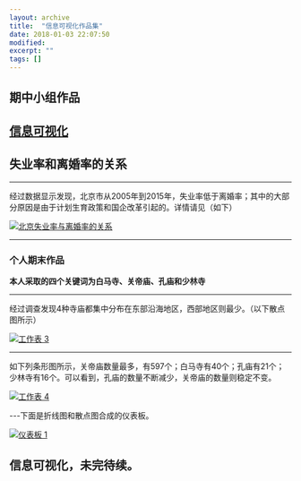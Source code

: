 ```yaml
---
layout: archive
title:  "信息可视化作品集"
date: 2018-01-03 22:07:50 
modified:
excerpt: ""
tags: []
---
```

## 期中小组作品

## <strong>[信息可视化](https://690244957.github.io/%E6%96%B0%E5%BB%BA%E6%96%87%E4%BB%B6%E5%A4%B9/Tableau.html)</strong>

## 失业率和离婚率的关系
---
经过数据显示发现，北京市从2005年到2015年，失业率低于离婚率；其中的大部分原因是由于计划生育政策和国企改革引起的。详情请见（如下）

<div class='tableauPlaceholder' id='viz1515088595665' style='position: relative'><noscript><a href='#'><img alt='北京失业率与离婚率的关系 ' src='https:&#47;&#47;public.tableau.com&#47;static&#47;images&#47;2_&#47;2_1961&#47;sheet2&#47;1_rss.png' style='border: none' /></a></noscript><object class='tableauViz'  style='display:none;'><param name='host_url' value='https%3A%2F%2Fpublic.tableau.com%2F' /> <param name='embed_code_version' value='3' /> <param name='site_root' value='' /><param name='name' value='2_1961&#47;sheet2' /><param name='tabs' value='no' /><param name='toolbar' value='yes' /><param name='static_image' value='https:&#47;&#47;public.tableau.com&#47;static&#47;images&#47;2_&#47;2_1961&#47;sheet2&#47;1.png' /> <param name='animate_transition' value='yes' /><param name='display_static_image' value='yes' /><param name='display_spinner' value='yes' /><param name='display_overlay' value='yes' /><param name='display_count' value='yes' /></object></div><script type='text/javascript'>var divElement = document.getElementById('viz1515088595665');var vizElement = divElement.getElementsByTagName('object')[0];vizElement.style.width='100%';vizElement.style.height=(divElement.offsetWidth*0.75)+'px';var scriptElement = document.createElement('script');scriptElement.src = 'https://public.tableau.com/javascripts/api/viz_v1.js';vizElement.parentNode.insertBefore(scriptElement, vizElement);</script>



---
### <strong>个人期末作品</strong>

**本人采取的四个关键词为白马寺、关帝庙、孔庙和少林寺**

---
经过调查发现4种寺庙都集中分布在东部沿海地区，西部地区则最少。（以下散点图所示）

<div class='tableauPlaceholder' id='viz1515089115056' style='position: relative'><noscript><a href='#'><img alt='工作表 3 ' src='https:&#47;&#47;public.tableau.com&#47;static&#47;images&#47;_1&#47;_18169&#47;3&#47;1_rss.png' style='border: none' /></a></noscript><object class='tableauViz'  style='display:none;'><param name='host_url' value='https%3A%2F%2Fpublic.tableau.com%2F' /> <param name='embed_code_version' value='3' /> <param name='site_root' value='' /><param name='name' value='_18169&#47;3' /><param name='tabs' value='no' /><param name='toolbar' value='yes' /><param name='static_image' value='https:&#47;&#47;public.tableau.com&#47;static&#47;images&#47;_1&#47;_18169&#47;3&#47;1.png' /> <param name='animate_transition' value='yes' /><param name='display_static_image' value='yes' /><param name='display_spinner' value='yes' /><param name='display_overlay' value='yes' /><param name='display_count' value='yes' /></object></div><script type='text/javascript'>var divElement = document.getElementById('viz1515089115056');var vizElement = divElement.getElementsByTagName('object')[0];vizElement.style.width='100%';vizElement.style.height=(divElement.offsetWidth*0.75)+'px';var scriptElement = document.createElement('script');scriptElement.src = 'https://public.tableau.com/javascripts/api/viz_v1.js';vizElement.parentNode.insertBefore(scriptElement, vizElement);</script>



---
如下列条形图所示，关帝庙数量最多，有597个；白马寺有40个；孔庙有21个；少林寺有16个。可以看到，孔庙的数量不断减少，关帝庙的数量则稳定不变。

<div class='tableauPlaceholder' id='viz1515089451312' style='position: relative'><noscript><a href='#'><img alt='工作表 4 ' src='https:&#47;&#47;public.tableau.com&#47;static&#47;images&#47;GB&#47;GBHBMFND4&#47;1_rss.png' style='border: none' /></a></noscript><object class='tableauViz'  style='display:none;'><param name='host_url' value='https%3A%2F%2Fpublic.tableau.com%2F' /> <param name='embed_code_version' value='3' /> <param name='path' value='shared&#47;GBHBMFND4' /> <param name='toolbar' value='yes' /><param name='static_image' value='https:&#47;&#47;public.tableau.com&#47;static&#47;images&#47;GB&#47;GBHBMFND4&#47;1.png' /> <param name='animate_transition' value='yes' /><param name='display_static_image' value='yes' /><param name='display_spinner' value='yes' /><param name='display_overlay' value='yes' /><param name='display_count' value='yes' /></object></div><script type='text/javascript'>var divElement = document.getElementById('viz1515089451312');var vizElement = divElement.getElementsByTagName('object')[0];vizElement.style.width='100%';vizElement.style.height=(divElement.offsetWidth*0.75)+'px';var scriptElement = document.createElement('script');scriptElement.src = 'https://public.tableau.com/javascripts/api/viz_v1.js';vizElement.parentNode.insertBefore(scriptElement, vizElement);</script>

---下面是折线图和散点图合成的仪表板。

<div class='tableauPlaceholder' id='viz1515089525818' style='position: relative'><noscript><a href='#'><img alt='仪表板 1 ' src='https:&#47;&#47;public.tableau.com&#47;static&#47;images&#47;_1&#47;_18169&#47;1&#47;1_rss.png' style='border: none' /></a></noscript><object class='tableauViz'  style='display:none;'><param name='host_url' value='https%3A%2F%2Fpublic.tableau.com%2F' /> <param name='embed_code_version' value='3' /> <param name='site_root' value='' /><param name='name' value='_18169&#47;1' /><param name='tabs' value='no' /><param name='toolbar' value='yes' /><param name='static_image' value='https:&#47;&#47;public.tableau.com&#47;static&#47;images&#47;_1&#47;_18169&#47;1&#47;1.png' /> <param name='animate_transition' value='yes' /><param name='display_static_image' value='yes' /><param name='display_spinner' value='yes' /><param name='display_overlay' value='yes' /><param name='display_count' value='yes' /></object></div><script type='text/javascript'>var divElement = document.getElementById('viz1515089525818');var vizElement = divElement.getElementsByTagName('object')[0];vizElement.style.width='650px';vizElement.style.height='887px';var scriptElement = document.createElement('script');scriptElement.src = 'https://public.tableau.com/javascripts/api/viz_v1.js';vizElement.parentNode.insertBefore(scriptElement, vizElement);</script>


## 信息可视化，未完待续。